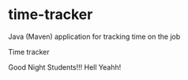 # time-tracker
Java (Maven) application for tracking time on the job

Time tracker

Good Night Students!!!
Hell Yeahh!
